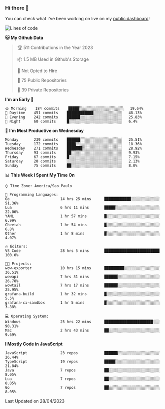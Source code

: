 ### Hi there 👋

<!--
**guicaulada/guicaulada** is a ✨ _special_ ✨ repository because its `README.md` (this file) appears on your GitHub profile.

Here are some ideas to get you started:

- 🔭 I’m currently working on ...
- 🌱 I’m currently learning ...
- 👯 I’m looking to collaborate on ...
- 🤔 I’m looking for help with ...
- 💬 Ask me about ...
- 📫 How to reach me: ...
- 😄 Pronouns: ...
- ⚡ Fun fact: ...
-->

You can check what I've been working on live on my [public dashboard](https://guicaulada.grafana.net/public-dashboards/7b7f644500ec4e6cb5d7a4e7b5ed0dab)!

<!--START_SECTION:waka-->
![Lines of code](https://img.shields.io/badge/From%20Hello%20World%20I%27ve%20Written-11.0%20million%20lines%20of%20code-blue)

**🐱 My Github Data** 

> 🏆 511 Contributions in the Year 2023
 > 
> 📦 1.5 MB Used in Github's Storage 
 > 
> 🚫 Not Opted to Hire
 > 
> 📜 75 Public Repositories 
 > 
> 🔑 39 Private Repositories  
 > 
**I'm an Early 🐤** 

```text
🌞 Morning    184 commits    █████░░░░░░░░░░░░░░░░░░░░   19.64% 
🌆 Daytime    451 commits    ████████████░░░░░░░░░░░░░   48.13% 
🌃 Evening    242 commits    ██████░░░░░░░░░░░░░░░░░░░   25.83% 
🌙 Night      60 commits     █░░░░░░░░░░░░░░░░░░░░░░░░   6.4%

```
📅 **I'm Most Productive on Wednesday** 

```text
Monday       239 commits    ██████░░░░░░░░░░░░░░░░░░░   25.51% 
Tuesday      172 commits    ████░░░░░░░░░░░░░░░░░░░░░   18.36% 
Wednesday    271 commits    ███████░░░░░░░░░░░░░░░░░░   28.92% 
Thursday     93 commits     ██░░░░░░░░░░░░░░░░░░░░░░░   9.93% 
Friday       67 commits     █░░░░░░░░░░░░░░░░░░░░░░░░   7.15% 
Saturday     20 commits     ░░░░░░░░░░░░░░░░░░░░░░░░░   2.13% 
Sunday       75 commits     ██░░░░░░░░░░░░░░░░░░░░░░░   8.0%

```


📊 **This Week I Spent My Time On** 

```text
⌚︎ Time Zone: America/Sao_Paulo

💬 Programming Languages: 
Go                       14 hrs 25 mins      ████████████░░░░░░░░░░░░░   51.36% 
Lua                      6 hrs 11 mins       █████░░░░░░░░░░░░░░░░░░░░   22.06% 
YAML                     1 hr 57 mins        █░░░░░░░░░░░░░░░░░░░░░░░░   6.99% 
Cheetah                  1 hr 54 mins        █░░░░░░░░░░░░░░░░░░░░░░░░   6.8% 
Other                    1 hr 8 mins         █░░░░░░░░░░░░░░░░░░░░░░░░   4.07%

🔥 Editors: 
VS Code                  28 hrs 5 mins       █████████████████████████   100.0%

🐱‍💻 Projects: 
wow-exporter             10 hrs 15 mins      █████████░░░░░░░░░░░░░░░░   36.51% 
wowapi                   7 hrs 31 mins       ██████░░░░░░░░░░░░░░░░░░░   26.78% 
wowtail                  7 hrs 17 mins       ██████░░░░░░░░░░░░░░░░░░░   25.95% 
grafana-build            1 hr 32 mins        █░░░░░░░░░░░░░░░░░░░░░░░░   5.5% 
grafana-ci-sandbox       1 hr 5 mins         █░░░░░░░░░░░░░░░░░░░░░░░░   3.88%

💻 Operating System: 
Windows                  25 hrs 22 mins      ██████████████████████░░░   90.31% 
Mac                      2 hrs 43 mins       ██░░░░░░░░░░░░░░░░░░░░░░░   9.69%

```

**I Mostly Code in JavaScript** 

```text
JavaScript               23 repos            ██████░░░░░░░░░░░░░░░░░░░   26.44% 
TypeScript               19 repos            █████░░░░░░░░░░░░░░░░░░░░   21.84% 
Java                     7 repos             ██░░░░░░░░░░░░░░░░░░░░░░░   8.05% 
Lua                      7 repos             ██░░░░░░░░░░░░░░░░░░░░░░░   8.05% 
Go                       7 repos             ██░░░░░░░░░░░░░░░░░░░░░░░   8.05%

```



 Last Updated on 28/04/2023
<!--END_SECTION:waka-->
